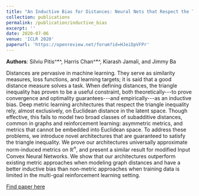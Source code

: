 ```yaml
---
title: "An Inductive Bias for Distances: Neural Nets that Respect the Triangle Inequality"
collection: publications
permalink: /publication/inductive_bias
excerpt: ''
date: 2020-07-06
venue: 'ICLR 2020'
paperurl: 'https://openreview.net/forum?id=HJeiDpVFPr'
---
```

**Authors**: Silviu Pitis^\*^, Harris Chan^\*^, Kiarash Jamali, and Jimmy Ba

Distances are pervasive in machine learning. They serve as similarity measures, loss functions, and learning targets; it is said that a good distance measure solves a task. When defining distances, the triangle inequality has proven to be a useful constraint, both theoretically---to prove convergence and optimality guarantees---and empirically---as an inductive bias. Deep metric learning architectures that respect the triangle inequality rely, almost exclusively, on Euclidean distance in the latent space. Though effective, this fails to model two broad classes of subadditive distances, common in graphs and reinforcement learning: asymmetric metrics, and metrics that cannot be embedded into Euclidean space. To address these problems, we introduce novel architectures that are guaranteed to satisfy the triangle inequality. We prove our architectures universally approximate norm-induced metrics on $\mathbb{R}^n$, and present a similar result for modified Input Convex Neural Networks. We show that our architectures outperform existing metric approaches when modeling graph distances and have a better inductive bias than non-metric approaches when training data is limited in the multi-goal reinforcement learning setting.

[Find paper here](https://openreview.net/pdf?id=HJeiDpVFPr)
